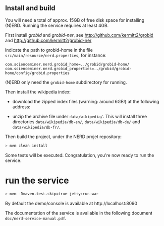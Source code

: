 ## Install and build 

You will need a total of approx. 15GB of free disk space for installing (N)ERD. Running the service requires at least 4GB. 

First install _grobid_ and _grobid-ner_, see http://github.com/kermitt2/grobid and http://github.com/kermitt2/grobid-ner

Indicate the path to grobid-home in the file ```src/main/resource/nerd.properties```, for instance: 

```
com.scienceminer.nerd.grobid_home=../grobid/grobid-home/
com.scienceminer.nerd.grobid_properties=../grobid/grobid-home/config/grobid.properties
```

(N)ERD only need the ```grobid-home``` subdirectory for running. 

Then install the wikipedia index:

* download the zipped index files (warning: around 6GB!) at the following address: 

* unzip the archive file under ```data/wikipedia/```. This will install three directories ```data/wikipedia/db-en/```, ```data/wikipedia/db-de/``` and ```data/wikipedia/db-fr/```. 

Then build the project, under the NERD projet repository:

```bash
> mvn clean install    
```

Some tests will be executed. Congratulation, you're now ready to run the service. 

# run the service 

```bash
> mvn -Dmaven.test.skip=true jetty:run-war
```

By default the demo/console is available at http://localhost:8090

The documentation of the service is available in the following document ```doc/nerd-service-manual.pdf```.
